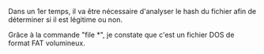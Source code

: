 Dans un 1er temps, il va être nécessaire d'analyser le hash du fichier afin de déterminer si il est légitime ou non.


Grâce à la commande "file *", je constate que c'est un fichier DOS de format FAT volumineux.
